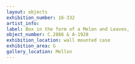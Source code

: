 ```yaml
---
layout: objects
exhibition_number: 16-332
artist_info: 
label: Box in the form of a Melon and Leaves, 
object_number: C.2886 & A-1928
exhibition_location: wall mounted case
exhibition_area: G
gallery_location: Mellon
---
```

